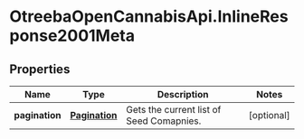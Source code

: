 # OtreebaOpenCannabisApi.InlineResponse2001Meta

## Properties
Name | Type | Description | Notes
------------ | ------------- | ------------- | -------------
**pagination** | [**Pagination**](Pagination.md) | Gets the current list of Seed Comapnies. | [optional] 


